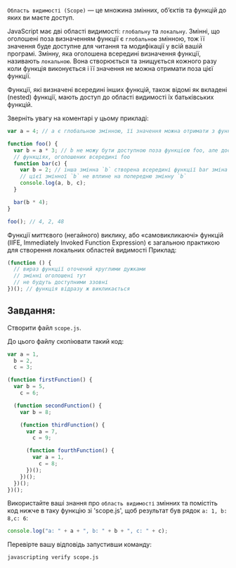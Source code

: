 `Область видимості (Scope)` — це множина змінних, об’єктів та функцій до яких ви маєте доступ.

JavaScript має дві області видимості: `глобальну` та `локальну`. Змінні, що оголошені поза визначенням функції є `глобальною` змінною, тож її значення буде доступне для читання та модифікації у всій вашій програмі. Змінну, яка оголошена всередині визначення функції, називають `локальною`. Вона створюється та знищується кожного разу коли функція виконується і її значення не можна отримати поза цієї функції.

Функції, які визначені всередині інших функцій, також відомі як вкладені (nested) функції, мають доступ до області видимості їх батьківських функцій.

Зверніть увагу на коментарі у цьому прикладі:

```js
var a = 4; // a є глобальною змінною, її значення можна отримати з функцій нижче

function foo() {
  var b = a * 3; // b не можу бути доступною поза функцією foo, але доступна у
  // функціях, оголошених всередині foo
  function bar(c) {
    var b = 2; // інша змінна `b` створена всередині функції bar зміна значення
    // цієї змінної `b` не вплине на попередню змінну `b`
    console.log(a, b, c);
  }

  bar(b * 4);
}

foo(); // 4, 2, 48
```

Функції миттєвого (негайного) виклику, або «самовикликаючі» функцій (IIFE, Immediately Invoked Function Expression) є загальною практикою для створення локальних областей видимості
Приклад:

```js
(function () {
  // вираз функції оточений круглими дужками
  // змінні оголошені тут
  // не будуть доступними ззовні
})(); // функція відразу ж викликається
```

## Завдання:

Створити файл `scope.js`.

До цього файлу скопіювати такий код:

```js
var a = 1,
  b = 2,
  c = 3;

(function firstFunction() {
  var b = 5,
    c = 6;

  (function secondFunction() {
    var b = 8;

    (function thirdFunction() {
      var a = 7,
        c = 9;

      (function fourthFunction() {
        var a = 1,
          c = 8;
      })();
    })();
  })();
})();
```

Використайте ваші знання про `область видимості` змінних та помістіть код нижче в таку функцію зі 'scope.js', щоб результат був рядок `a: 1, b: 8,c: 6`:

```js
console.log("a: " + a + ", b: " + b + ", c: " + c);
```

Перевірте вашу відповідь запустивши команду:

```bash
javascripting verify scope.js
```
